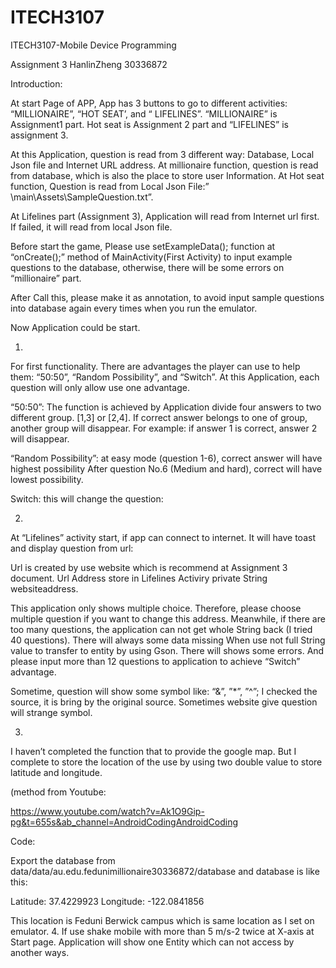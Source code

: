 # ITECH3107

ITECH3107-Mobile Device Programming

Assignment 3
HanlinZheng
30336872









Introduction:

At start Page of APP, App has 3 buttons to go to different activities: “MILLIONAIRE”, “HOT SEAT’, and “ LIFELINES”. “MILLIONAIRE” is Assignment1 part. Hot seat is Assignment 2 part and “LIFELINES” is assignment 3.

At this Application, question is read from 3 different way: Database, Local Json file and Internet URL address.
At millionaire function, question is read from database, which is also the place to store user Information.
At Hot seat function, Question is read from Local Json File:” \main\Assets\SampleQuestion.txt”.


At Lifelines part (Assignment 3), Application will read from Internet url first. If failed, it will read from local Json file.



Before start the game, Please use setExampleData(); function at “onCreate();” method of MainActivity(First Activity) to input example questions to the database, otherwise, there will be some errors on “millionaire” part. 

After Call this, please make it as annotation, to avoid input sample questions into database again every times when you run the emulator.
 


Now Application could be start.





1.
For first functionality.
There are advantages the player can use to help them: “50:50”, “Random Possibility”, and “Switch”.  At this Application, each question will only allow use one advantage. 

“50:50”: The function is achieved by Application divide four answers to two different group.
[1,3] or [2,4]. If correct answer belongs to one of group, another group will disappear. For example: if answer 1 is correct, answer 2 will disappear.

“Random Possibility”: at easy mode (question 1-6), correct answer will have highest possibility After question No.6 (Medium and hard), correct will have lowest possibility.

Switch: this will change the question: 
 

2.
At “Lifelines” activity start, if app can connect to internet. It will have toast and display question from url:

Url is created by use website which is recommend at Assignment 3 document.
Url Address store in Lifelines Activiry private String websiteaddress.
 
This application only shows multiple choice. Therefore, please choose multiple question if you want to change this address. Meanwhile, if there are too many questions, the application can not get whole String back (I tried 40 questions). There will always some data missing When use not full String value to transfer to entity by using Gson. There will shows some errors. And please input more than 12 questions to application to achieve “Switch” advantage.  

Sometime, question will show some symbol like: “&”, ”*”, ”^”; I checked the source, it is bring by the original source. Sometimes website give question will strange symbol. 
 


3.
I haven’t completed the function that to provide the google map. But I complete to store the location of the use by using two double value to store latitude and longitude. 

(method from Youtube:

https://www.youtube.com/watch?v=Ak1O9Gip-pg&t=655s&ab_channel=AndroidCodingAndroidCoding

Code:
 

Export the database from data/data/au.edu.fedunimillionaire30336872/database and database is like this:
 

Latitude: 37.4229923
Longitude: -122.0841856

This location is Feduni Berwick campus which is same location as I set on emulator.
4.
If use shake mobile with more than 5 m/s-2 twice at X-axis at Start page. Application will show one Entity which can not access by another ways.         
